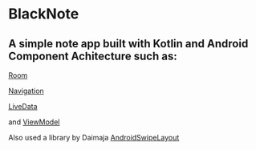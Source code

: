 # BlackNote
## A simple note app built with Kotlin and Android Component Achitecture such as:
[Room](https://developer.android.com/topic/libraries/architecture/room)

[Navigation](https://developer.android.com/guide/navigation)

[LiveData](https://developer.android.com/topic/libraries/architecture/livedata)

and [ViewModel](https://developer.android.com/topic/libraries/architecture/viewmodel)

Also used a library by Daimaja [AndroidSwipeLayout](https://github.com/daimajia/AndroidSwipeLayout)
